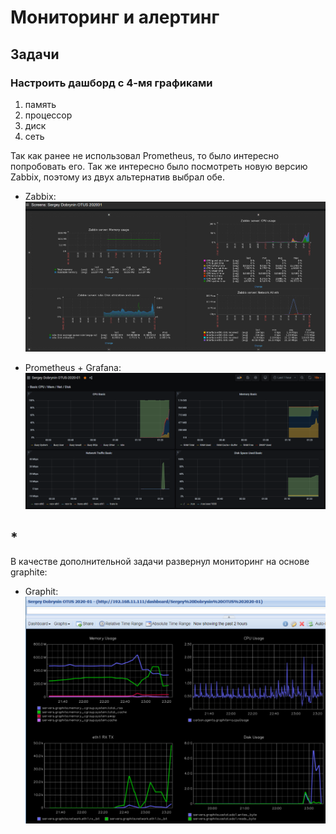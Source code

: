 # Мониторинг и алертинг

## Задачи

### Настроить дашборд с 4-мя графиками
1. память
2. процессор
3. диск
4. сеть

Так как ранее не использовал Prometheus, то было интересно попробовать его. Так же интересно было посмотреть новую версию Zabbix, поэтому из двух альтернатив выбрал обе.

* Zabbix:
![zabbix.png](./zabbix.png)

* Prometheus + Grafana:
![prometheus-grafana.png](./prometheus-grafana.png)

## *
В качестве дополнительной задачи развернул мониторинг на основе graphite:

* Graphit:
![graphite.png](./graphite.png)
